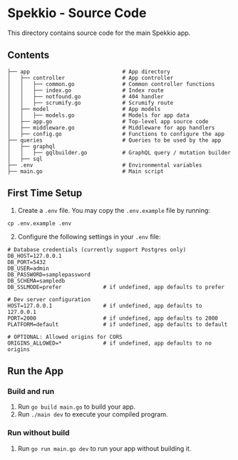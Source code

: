# Spekkio - Source Code

This directory contains source code for the main Spekkio app.

## Contents

```
├── app                             # App directory
│   ├── controller                  # App controller
│   │   ├── common.go               # Common controller functions
│   │   ├── index.go                # Index route
│   │   ├── notfound.go             # 404 handler
│   │   ├── scrumify.go             # Scrumify route
│   ├── model                       # App models
│   │   ├── models.go               # Models for app data
│   ├── app.go                      # Top-level app source code
│   ├── middleware.go               # Middleware for app handlers
│   ├── config.go                   # Functions to configure the app
├── queries                         # Queries to be used by the app
│   ├── graphql
│   │   ├── gqlbuilder.go           # GraphQL query / mutation builder
│   ├── sql
├── .env                            # Environmental variables
├── main.go                         # Main script
```

## First Time Setup

1. Create a `.env` file. You may copy the `.env.example` file by running:
```
cp .env.example .env
```

2. Configure the following settings in your `.env` file:
```
# Database credentials (currently support Postgres only)
DB_HOST=127.0.0.1
DB_PORT=5432
DB_USER=admin
DB_PASSWORD=samplepassword
DB_SCHEMA=sampledb
DB_SSLMODE=prefer             # if undefined, app defaults to prefer

# Dev server configuration
HOST=127.0.0.1                # if undefined, app defaults to 127.0.0.1
PORT=2000                     # if undefined, app defaults to 2000
PLATFORM=default              # if undefined, app defaults to default

# OPTIONAL: Allowed origins for CORS
ORIGINS_ALLOWED=*             # if undefined, app defaults to no origins
```

## Run the App

### Build and run

1. Run `go build main.go` to build your app.
2. Run `./main dev` to execute your compiled program.

### Run without build

1. Run `go run main.go dev` to run your app without building it.

